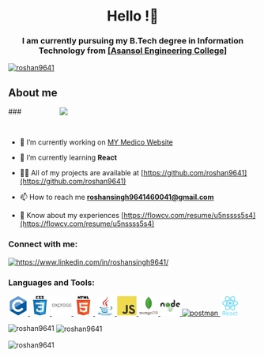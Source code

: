 <h1 align="center">Hello <Developers />!<span class="wave">👋</span></h1>
<h3 align="center"> I am currently pursuing my B.Tech degree in Information Technology from <a href="https://www.aecwb.edu.in/">[Asansol Engineering College]</a></h3>

<p align="left"> <a href="https://github.com/ryo-ma/github-profile-trophy"><img src="https://github-profile-trophy.vercel.app/?username=roshan9641&theme=algolia" alt="roshan9641" /></a> </p>
<h2><b> About me </b></h2>
<img align='right' src="https://vidhi-mody.github.io/img/contribute.gif" width="400">
### 
<p align="left"> <a href="https://twitter.com/" target="blank"><img src="https://img.shields.io/twitter/follow/?logo=twitter&style=for-the-badge" alt="" /></a> </p>

- 🔭 I’m currently working on [MY Medico Website](https://github.com/roshan9641/Medico)

- 🌱 I’m currently learning **React**

- 👨‍💻 All of my projects are available at [https://github.com/roshan9641](https://github.com/roshan9641)

- 📫 How to reach me **roshansingh9641460041@gmail.com**

- 📄 Know about my experiences [https://flowcv.com/resume/u5nssss5s4](https://flowcv.com/resume/u5nssss5s4)

<h3 align="left">Connect with me:</h3>
<p align="left">
<a href="https://linkedin.com/in/https://www.linkedin.com/in/roshansingh9641/" target="blank"><img align="center" src="https://raw.githubusercontent.com/rahuldkjain/github-profile-readme-generator/master/src/images/icons/Social/linked-in-alt.svg" alt="https://www.linkedin.com/in/roshansingh9641/" height="30" width="40" /></a>
</p>

<h3 align="left">Languages and Tools:</h3>
<p align="left"> <a href="https://www.cprogramming.com/" target="_blank" rel="noreferrer"> <img src="https://raw.githubusercontent.com/devicons/devicon/master/icons/c/c-original.svg" alt="c" width="40" height="40"/> </a> <a href="https://www.w3schools.com/css/" target="_blank" rel="noreferrer"> <img src="https://raw.githubusercontent.com/devicons/devicon/master/icons/css3/css3-original-wordmark.svg" alt="css3" width="40" height="40"/> </a> <a href="https://expressjs.com" target="_blank" rel="noreferrer"> <img src="https://raw.githubusercontent.com/devicons/devicon/master/icons/express/express-original-wordmark.svg" alt="express" width="40" height="40"/> </a> <a href="https://www.w3.org/html/" target="_blank" rel="noreferrer"> <img src="https://raw.githubusercontent.com/devicons/devicon/master/icons/html5/html5-original-wordmark.svg" alt="html5" width="40" height="40"/> </a> <a href="https://www.java.com" target="_blank" rel="noreferrer"> <img src="https://raw.githubusercontent.com/devicons/devicon/master/icons/java/java-original.svg" alt="java" width="40" height="40"/> </a> <a href="https://developer.mozilla.org/en-US/docs/Web/JavaScript" target="_blank" rel="noreferrer"> <img src="https://raw.githubusercontent.com/devicons/devicon/master/icons/javascript/javascript-original.svg" alt="javascript" width="40" height="40"/> </a> <a href="https://www.mongodb.com/" target="_blank" rel="noreferrer"> <img src="https://raw.githubusercontent.com/devicons/devicon/master/icons/mongodb/mongodb-original-wordmark.svg" alt="mongodb" width="40" height="40"/> </a> <a href="https://nodejs.org" target="_blank" rel="noreferrer"> <img src="https://raw.githubusercontent.com/devicons/devicon/master/icons/nodejs/nodejs-original-wordmark.svg" alt="nodejs" width="40" height="40"/> </a> <a href="https://postman.com" target="_blank" rel="noreferrer"> <img src="https://www.vectorlogo.zone/logos/getpostman/getpostman-icon.svg" alt="postman" width="40" height="40"/> </a> <a href="https://reactjs.org/" target="_blank" rel="noreferrer"> <img src="https://raw.githubusercontent.com/devicons/devicon/master/icons/react/react-original-wordmark.svg" alt="react" width="40" height="40"/> </a> </p>

<p><img align="left" src="https://github-readme-stats.vercel.app/api/top-langs?username=roshan9641&show_icons=true&locale=en&layout=compact" alt="roshan9641" /></p>

<p>&nbsp;<img align="center" src="https://github-readme-stats.vercel.app/api?username=roshan9641&show_icons=true&locale=en" alt="roshan9641" /></p>

<p><img align="center" src="https://github-readme-streak-stats.herokuapp.com/?user=roshan9641&" alt="roshan9641" /></p>
